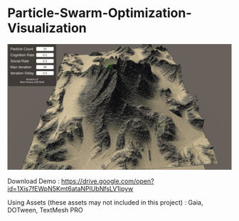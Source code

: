 # Particle-Swarm-Optimization-Visualization

![PSO](https://raw.githubusercontent.com/RErwandi/Particle-Swarm-Optimization-Visualization/master/SS%20PSO.jpg)

Download Demo : https://drive.google.com/open?id=1Xis7fEWpN5Kmt6ataNPlUbNfsLV1jpyw

Using Assets (these assets may not included in this project) : Gaia, DOTween, TextMesh PRO

